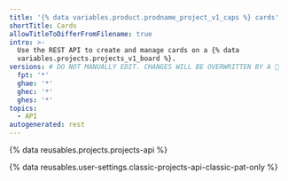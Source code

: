 ```yaml
---
title: '{% data variables.product.prodname_project_v1_caps %} cards'
shortTitle: Cards
allowTitleToDifferFromFilename: true
intro: >-
  Use the REST API to create and manage cards on a {% data
  variables.projects.projects_v1_board %}.
versions: # DO NOT MANUALLY EDIT. CHANGES WILL BE OVERWRITTEN BY A 🤖
  fpt: '*'
  ghae: '*'
  ghec: '*'
  ghes: '*'
topics:
  - API
autogenerated: rest
---
```


{% data reusables.projects.projects-api %}

{% data reusables.user-settings.classic-projects-api-classic-pat-only %}

<!-- Content after this section is automatically generated -->
